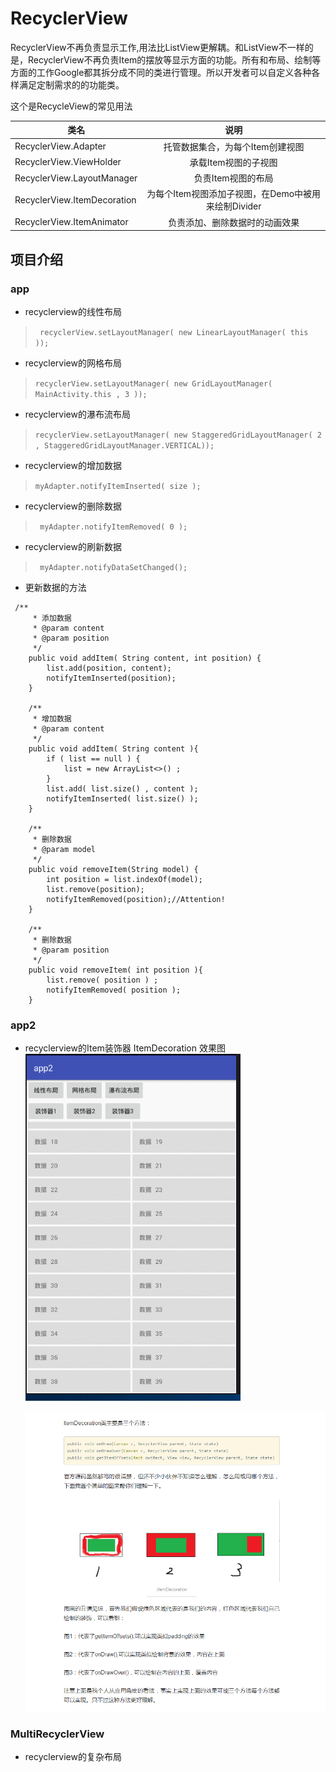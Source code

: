 # RecyclerView
RecyclerView不再负责显示工作,用法比ListView更解耦。和ListView不一样的是，RecyclerView不再负责Item的摆放等显示方面的功能。所有和布局、绘制等方面的工作Google都其拆分成不同的类进行管理。所以开发者可以自定义各种各样满足定制需求的的功能类。

这个是RecycleView的常见用法

| 类名        | 说明      |
| ------------- |:-------------:|
| RecyclerView.Adapter      | 托管数据集合，为每个Item创建视图 |
| RecyclerView.ViewHolder     | 承载Item视图的子视图      |
| RecyclerView.LayoutManager	| 负责Item视图的布局 |
| RecyclerView.ItemDecoration	| 为每个Item视图添加子视图，在Demo中被用来绘制Divider |
| RecyclerView.ItemAnimator  | 负责添加、删除数据时的动画效果 |


## 项目介绍
### app
- recyclerview的线性布局

>    ` recyclerView.setLayoutManager( new LinearLayoutManager( this ));`

- recyclerview的网格布局

>  `recyclerView.setLayoutManager( new GridLayoutManager( MainActivity.this , 3 ));`
    
- recyclerview的瀑布流布局

>  `recyclerView.setLayoutManager( new StaggeredGridLayoutManager( 2 , StaggeredGridLayoutManager.VERTICAL));`    

- recyclerview的增加数据

>    `myAdapter.notifyItemInserted( size );`

- recyclerview的删除数据

>    ` myAdapter.notifyItemRemoved( 0 );`

- recyclerview的刷新数据

>    ` myAdapter.notifyDataSetChanged();`

- 更新数据的方法

```
 /**
     * 添加数据
     * @param content
     * @param position
     */
    public void addItem( String content, int position) {
        list.add(position, content);
        notifyItemInserted(position);
    }

    /**
     * 增加数据
     * @param content
     */
    public void addItem( String content ){
        if ( list == null ) {
            list = new ArrayList<>() ;
        }
        list.add( list.size() , content );
        notifyItemInserted( list.size() );
    }

    /**
     * 删除数据
     * @param model
     */
    public void removeItem(String model) {
        int position = list.indexOf(model);
        list.remove(position);
        notifyItemRemoved(position);//Attention!
    }

    /**
     * 删除数据
     * @param position
     */
    public void removeItem( int position ){
        list.remove( position ) ;
        notifyItemRemoved( position );
    }

```


### app2
- recyclerview的Item装饰器 ItemDecoration
  效果图
  ![](/pic/gif1.gif)
  
  ![](/pic/pic1.png)


### MultiRecyclerView 
- recyclerview的复杂布局
